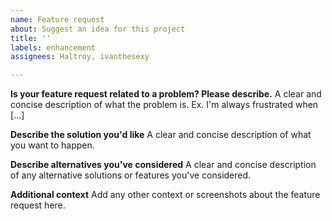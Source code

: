 ```yaml
---
name: Feature request
about: Suggest an idea for this project
title: ''
labels: enhancement
assignees: Haltroy, ivanthesexy

---
```

<!-- Please fill out the form below, replacing the example text. This line will be invisible. -->

**Is your feature request related to a problem? Please describe.**
A clear and concise description of what the problem is. Ex. I'm always frustrated when [...]

**Describe the solution you'd like**
A clear and concise description of what you want to happen.

**Describe alternatives you've considered**
A clear and concise description of any alternative solutions or features you've considered.

**Additional context**
Add any other context or screenshots about the feature request here.
